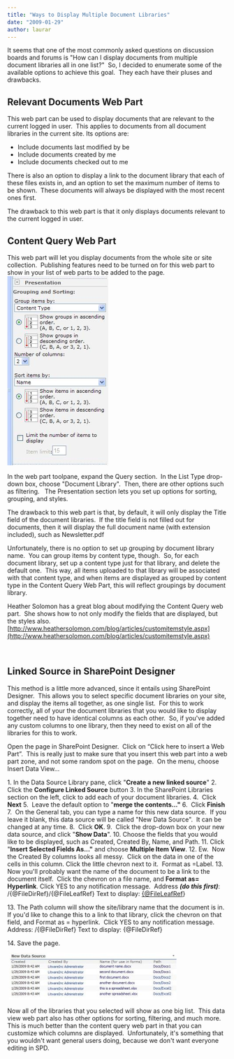 ```yaml
---
title: "Ways to Display Multiple Document Libraries"
date: "2009-01-29"
author: laurar
---
```


[](http://spinsiders.com/laurar/files/2009/03/newdatasource.jpg)

It seems that one of the most commonly asked questions on discussion boards and forums is "How can I display documents from multiple document libraries all in one list?"  So, I decided to enumerate some of the available options to achieve this goal.  They each have their pluses and drawbacks.

## Relevant Documents Web Part

This web part can be used to display documents that are relevant to the current logged in user.  This applies to documents from all document libraries in the current site. Its options are:

- Include documents last modified by be
- Include documents created by me
- Include documents checked out to me

There is also an option to display a link to the document library that each of these files exists in, and an option to set the maximum number of items to be shown.  These documents will always be displayed with the most recent ones first.

The drawback to this web part is that it only displays documents relevant to the current logged in user.

## Content Query Web Part

This web part will let you display documents from the whole site or site collection.  Publishing features need to be turned on for this web part to show in your list of web parts to be added to the page. ![](images/croppercapture43.jpg)

In the web part toolpane, expand the Query section.  In the List Type drop-down box, choose "Document Library".  Then, there are other options such as filtering.   The Presentation section lets you set up options for sorting, grouping, and styles.

The drawback to this web part is that, by default, it will only display the Title field of the document libraries.  If the title field is not filled out for documents, then it will display the full document name (with extension included), such as Newsletter.pdf

Unfortunately, there is no option to set up grouping by document library name.  You can group items by content type, though.  So, for each document library, set up a content type just for that library, and delete the default one.  This way, all items uploaded to that library will be associated with that content type, and when items are displayed as grouped by content type in the Content Query Web Part, this will reflect groupings by document library.

Heather Solomon has a great blog about modifying the Content Query web part.  She shows how to not only modify the fields that are displayed, but the styles also. [http://www.heathersolomon.com/blog/articles/customitemstyle.aspx](http://www.heathersolomon.com/blog/articles/customitemstyle.aspx)

 

## Linked Source in SharePoint Designer

This method is a little more advanced, since it entails using SharePoint Designer.  This allows you to select specific document libraries on your site, and display the items all together, as one single list.  For this to work correctly, all of your the document libraries that you would like to display together need to have identical columns as each other.  So, if you've added any custom columns to one library, then they need to exist on all of the libraries for this to work.

Open the page in SharePoint Designer.  Click on “Click here to insert a Web Part”.  This is really just to make sure that you insert this web part into a web part zone, and not some random spot on the page.  On the <Data View> menu, choose Insert Data View...

1\. In the Data Source Library pane, click "**Create a new linked source**" 2. Click the **Configure Linked Source** button 3. In the SharePoint Libraries section on the left, click to add each of your document libraries. 4.  Click **Next** 5.  Leave the default option to "**merge the contents..."** 6.  Click **Finish** 7.  On the General tab, you can type a name for this new data source.  If you leave it blank, this data source will be called "New Data Source".  It can be changed at any time. 8.  Click **OK**. 9.  Click the drop-down box on your new data source, and click "**Show Data**". 10. Choose the fields that you would like to be displayed, such as Created, Created By, Name, and Path. 11. Click "**Insert Selected Fields As..."** and choose **Multiple Item View**. 12. Ew.  Now the Created By columns looks all messy.  Click on the data in one of the cells in this column. Click the little chevron next to it.  Format as =Label. 13. Now you'll probably want the name of the document to be a link to the document itself.  Click the chevron on a file name, and **Format as= Hyperlink**. Click YES to any notification message.  Address **_(do this first)_**: /{@FileDirRef}/{@FileLeafRef} Text to display: [{@FileLeafRef](mailto:{@FileLeafRef)}

13\. The Path column will show the site/library name that the document is in.  If you'd like to change this to a link to that library, click the chevron on that field, and Format as = hyperlink.  Click YES to any notification message.  Address: /{@FileDirRef} Text to display: {@FileDirRef}

14\. Save the page.

 ![](images/newdatasource.jpg)

Now all of the libraries that you selected will show as one big list.  This data view web part also has other options for sorting, filtering, and much more.  This is much better than the content query web part in that you can customize which columns are displayed.  Unfortunately, it's something that you wouldn't want general users doing, because we don't want everyone editing in SPD.
